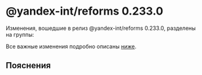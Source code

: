 # @yandex-int/reforms 0.233.0

<!-- ЧЕЛОВЕЧЕСКОЕ ВСТУПЛЕНИЕ -->

Изменения, вошедшие в релиз @yandex-int/reforms 0.233.0, разделены на группы:

Все важные изменения подробно описаны [ниже](#Пояснения).

## Пояснения

